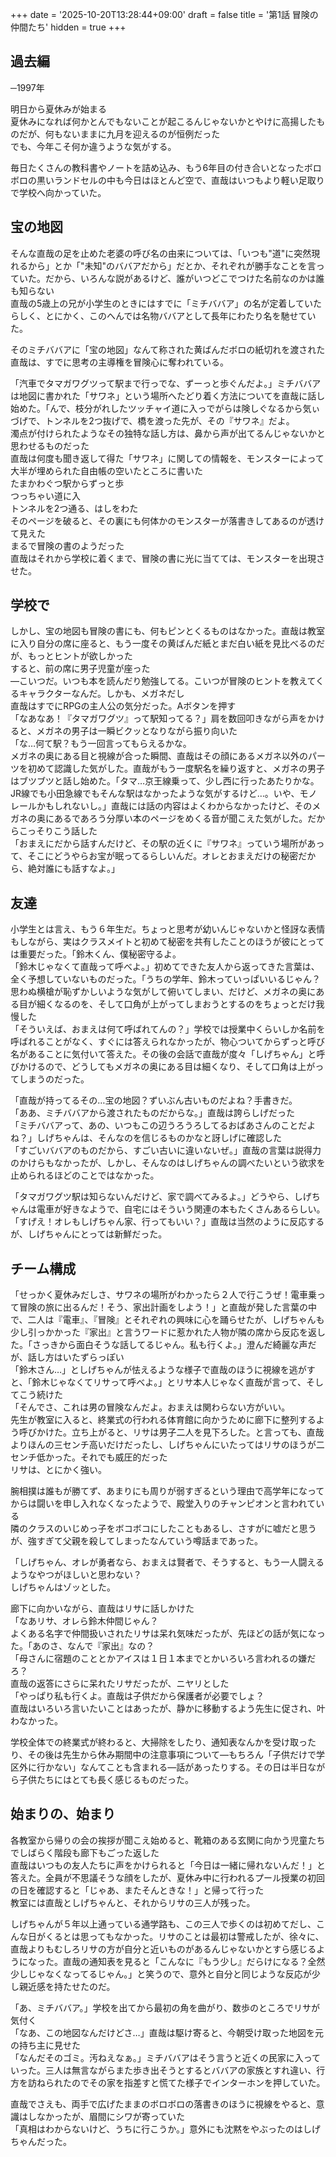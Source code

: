 +++
date = '2025-10-20T13:28:44+09:00'
draft = false
title = '第1話 冒険の仲間たち'
hidden = true
+++

## 過去編

─1997年

明日から夏休みが始まる  
夏休みになれば何かとんでもないことが起こるんじゃないかとやけに高揚したものだが、何もないままに九月を迎えるのが恒例だった  
でも、今年こそ何か違うような気がする。

毎日たくさんの教科書やノートを詰め込み、もう6年目の付き合いとなったボロボロの黒いランドセルの中も今日はほとんど空で、直哉はいつもより軽い足取りで学校へ向かっていた。

## 宝の地図

そんな直哉の足を止めた老婆の呼び名の由来については、「いつも"道"に突然現れるから」とか「"未知"のババアだから」だとか、それぞれが勝手なことを言っていた。だから、いろんな説があるけど、誰がいつどこでつけた名前なのかは誰も知らない  
直哉の5歳上の兄が小学生のときにはすでに「ミチババア」の名が定着していたらしく、とにかく、このへんでは名物ババアとして長年にわたり名を馳せていた。

そのミチババアに「宝の地図」なんて称された黄ばんだボロの紙切れを渡された直哉は、すでに思考の主導権を冒険心に奪われている。

「汽車でタマガワグツって駅まで行っでな、ずーっと歩ぐんだよ。」ミチババアは地図に書かれた「サワネ」という場所へたどり着く方法についてを直哉に話し始めた。「んで、枝分がれしたツッチャイ道に入っでがらは険しぐなるから気ぃづげで、トンネルを2つ抜げで、橋を渡った先が、その『サワネ』だよ。  
濁点が付けられたようなその独特な話し方は、鼻から声が出てるんじゃないかと思わせるものだった  
直哉は何度も聞き返して得た「サワネ」に関しての情報を、モンスターによって大半が埋められた自由帳の空いたところに書いた  
たまかわぐつ駅からずっと歩  
つっちゃい道に入  
トンネルを2つ通る、はしをわた  
そのページを破ると、その裏にも何体かのモンスターが落書きしてあるのが透けて見えた  
まるで冒険の書のようだった  
直哉はそれから学校に着くまで、冒険の書に光に当てては、モンスターを出現させた。

## 学校で

しかし、宝の地図も冒険の書にも、何もピンとくるものはなかった。直哉は教室に入り自分の席に座ると、もう一度その黄ばんだ紙とまだ白い紙を見比べるのだが、もっとヒントが欲しかった  
すると、前の席に男子児童が座った  
―こいつだ。いつも本を読んだり勉強してる。こいつが冒険のヒントを教えてくるキャラクターなんだ。しかも、メガネだし  
直哉はすでにRPGの主人公の気分だった。Aボタンを押す  
「なあなあ！『タマガワグツ』って駅知ってる？」肩を数回叩きながら声をかけると、メガネの男子は一瞬ビクッとなりながら振り向いた  
「な…何て駅？もう一回言ってもらえるかな。  
メガネの奥にある目と視線が合った瞬間、直哉はその顔にあるメガネ以外のパーツを初めて認識した気がした。直哉がもう一度駅名を繰り返すと、メガネの男子はブツブツと話し始めた。「タマ…京王線乗って、少し西に行ったあたりかな。JR線でも小田急線でもそんな駅はなかったような気がするけど…。いや、モノレールかもしれないし。」直哉には話の内容はよくわからなかったけど、そのメガネの奥にあるであろう分厚い本のページをめくる音が聞こえた気がした。だからこっそりこう話した  
「おまえにだから話すんだけど、その駅の近くに『サワネ』っていう場所があって、そこにどうやらお宝が眠ってるらしいんだ。オレとおまえだけの秘密だから、絶対誰にも話すなよ。」

## 友達

小学生とは言え、もう６年生だ。ちょっと思考が幼いんじゃないかと怪訝な表情もしながら、実はクラスメイトと初めて秘密を共有したことのほうが彼にとっては重要だった。「鈴木くん、僕秘密守るよ。  
「鈴木じゃなくて直哉って呼べよ。」初めてできた友人から返ってきた言葉は、全く予想していないものだった。「うちの学年、鈴木っていっぱいいるじゃん？  
思わぬ横槍が恥ずかしいような気がして俯いてしまい、だけど、メガネの奥にある目が細くなるのを、そして口角が上がってしまおうとするのをちょっとだけ我慢した  
「そういえば、おまえは何て呼ばれてんの？」学校では授業中くらいしか名前を呼ばれることがなく、すぐには答えられなかったが、物心ついてからずっと呼び名があることに気付いて答えた。その後の会話で直哉が度々「しげちゃん」と呼びかけるので、どうしてもメガネの奥にある目は細くなり、そして口角は上がってしまうのだった。

「直哉が持ってるその…宝の地図？ずいぶん古いものだよね？手書きだ。  
「ああ、ミチババアから渡されたものだからな。」直哉は誇らしげだった  
「ミチババアって、あの、いつもこの辺うろうろしてるおばあさんのことだよね？」しげちゃんは、そんなのを信じるものかなと訝しげに確認した  
「すごいババアのものだから、すごい古いに違いないぜ。」直哉の言葉は説得力のかけらもなかったが、しかし、そんなのはしげちゃんの調べたいという欲求を止められるほどのことではなかった。

「タマガワグツ駅は知らないんだけど、家で調べてみるよ。」どうやら、しげちゃんは電車が好きなようで、自宅にはそういう関連の本もたくさんあるらしい。「すげえ！オレもしげちゃん家、行ってもいい？」直哉は当然のように反応するが、しげちゃんにとっては新鮮だった。

## チーム構成

「せっかく夏休みだしさ、サワネの場所がわかったら２人で行こうぜ！電車乗って冒険の旅に出るんだ！そう、家出計画をしよう！」と直哉が発した言葉の中で、二人は『電車』、『冒険』とそれぞれの興味に心を踊らせたが、しげちゃんも少し引っかかった『家出』と言うワードに惹かれた人物が隣の席から反応を返した。「さっきから面白そうな話してるじゃん。私も行くよ。」澄んだ綺麗な声だが、話し方はいたずらっぽい  
「鈴木さん…」としげちゃんが怯えるような様子で直哉のほうに視線を逃がすと、「鈴木じゃなくてリサって呼べよ。」とリサ本人じゃなく直哉が言って、そしてこう続けた  
「そんでさ、これは男の冒険なんだよ。おまえは関わらない方がいい。  
先生が教室に入ると、終業式の行われる体育館に向かうために廊下に整列するよう呼びかけた。立ち上がると、リサは男子二人を見下ろした。と言っても、直哉よりほんの三センチ高いだけだったし、しげちゃんにいたってはリサのほうが二センチ低かった。それでも威圧的だった  
リサは、とにかく強い。

腕相撲は誰もが勝てず、あまりにも周りが弱すぎるという理由で高学年になってからは闘いを申し入れなくなったようで、殿堂入りのチャンピオンと言われている  
隣のクラスのいじめっ子をボコボコにしたこともあるし、さすがに嘘だと思うが、強すぎて父親を殺してしまったなんていう噂話まであった。

「しげちゃん、オレが勇者なら、おまえは賢者で、そうすると、もう一人闘えるようなやつがほしいと思わない？  
しげちゃんはゾッとした。

廊下に向かいながら、直哉はリサに話しかけた  
「なあリサ、オレら鈴木仲間じゃん？  
よくある名字で仲間扱いされたリサは呆れ気味だったが、先ほどの話が気になった。「あのさ、なんで『家出』なの？  
「母さんに宿題のこととかアイスは１日１本までとかいろいろ言われるの嫌だろ？  
直哉の返答にさらに呆れたリサだったが、ニヤリとした  
「やっぱり私も行くよ。直哉は子供だから保護者が必要でしょ？  
直哉はいろいろ言いたいことはあったが、静かに移動するよう先生に促され、叶わなかった。

学校全体での終業式が終わると、大掃除をしたり、通知表なんかを受け取ったり、その後は先生から休み期間中の注意事項について―もちろん「子供だけで学区外に行かない」なんてことも含まれる―話があったりする。その日は半日ながら子供たちにはとても長く感じるものだった。

## 始まりの、始まり

各教室から帰りの会の挨拶が聞こえ始めると、靴箱のある玄関に向かう児童たちでしばらく階段も廊下もごった返した  
直哉はいつもの友人たちに声をかけられると「今日は一緒に帰れないんだ！」と答えた。全員が不思議そうな顔をしたが、夏休み中に行われるプール授業の初回の日を確認すると「じゃあ、またそんときな！」と帰って行った  
教室には直哉としげちゃんと、それからリサの三人が残った。

しげちゃんが５年以上通っている通学路も、この三人で歩くのは初めてだし、こんな日がくるとは思ってもなかった。リサのことは最初は警戒したが、徐々に、直哉よりもむしろリサの方が自分と近いものがあるんじゃないかとすら感じるようになった。直哉の通知表を見ると「こんなに『もう少し』だらけになる？全然少しじゃなくなってるじゃん。」と笑うので、意外と自分と同じような反応が少し親近感を持たせたのだ。

「あ、ミチババア。」学校を出てから最初の角を曲がり、数歩のところでリサが気付く  
「なあ、この地図なんだけどさ…」直哉は駆け寄ると、今朝受け取った地図を元の持ち主に見せた  
「なんだそのゴミ。汚ねえなぁ。」ミチババアはそう言うと近くの民家に入っていった。三人は無言ながらまた歩き出そうとするとババアの家族とすれ違い、行方を訪ねられたのでその家を指差すと慌てた様子でインターホンを押していた。

直哉でさえも、両手で広げたままのボロボロの落書きのほうに視線をやると、意識はしなかったが、眉間にシワが寄っていた  
「真相はわからないけど、うちに行こうか。」意外にも沈黙をやぶったのはしげちゃんだった。